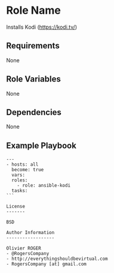 Role Name
=========

Installs Kodi (https://kodi.tv/)

Requirements
------------

None

Role Variables
--------------

None

Dependencies
------------

None

Example Playbook
----------------

````
---
- hosts: all
  become: true
  vars:
  roles:
    - role: ansible-kodi
  tasks:
```

License
-------

BSD

Author Information
------------------

Olivier ROGER
- @RogersCompany
- http://everythingshouldbevirtual.com
- RogersCompany [at] gmail.com
